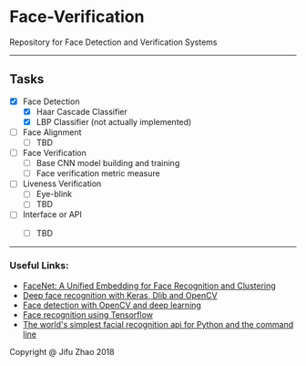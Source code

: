 # Face-Verification
Repository for Face Detection and Verification Systems

***
## Tasks
+ [x] Face Detection
    - [x] Haar Cascade Classifier
    - [x] LBP Classifier (not actually implemented)
+ [ ] Face Alignment
    - [ ] TBD
+ [ ] Face Verification
    - [ ] Base CNN model building and training
    - [ ] Face verification metric measure
+ [ ] Liveness Verification
    - [ ] Eye-blink
    - [ ] TBD
+ [ ] Interface or API
    - [ ] TBD


***
### Useful Links:
* [FaceNet: A Unified Embedding for Face Recognition and Clustering](https://arxiv.org/abs/1503.03832)
* [Deep face recognition with Keras, Dlib and OpenCV](https://krasserm.github.io/2018/02/07/deep-face-recognition/)
* [Face detection with OpenCV and deep learning](https://www.pyimagesearch.com/2018/02/26/face-detection-with-opencv-and-deep-learning/)
* [Face recognition using Tensorflow](https://github.com/davidsandberg/facenet)
* [The world's simplest facial recognition api for Python and the command line](https://github.com/ageitgey/face_recognition)



Copyright @ Jifu Zhao 2018
